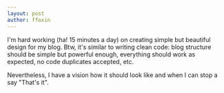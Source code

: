 ```yaml
---
layout: post
author: ffoxin
---
```

I'm hard working (ha! 15 minutes a day) on creating simple but beautiful design
for my blog. Btw, it's similar to writing clean code: blog structure should be
simple but powerful enough, everything should work as expected, no code
duplicates accepted, etc.

Nevertheless, I have a vision how it should look like
and when I can stop a say "That's it".
